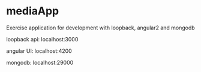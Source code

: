 # mediaApp
Exercise application for development with loopback, angular2 and mongodb


loopback api:
localhost:3000

angular UI:
localhost:4200

mongodb:
localhost:29000
